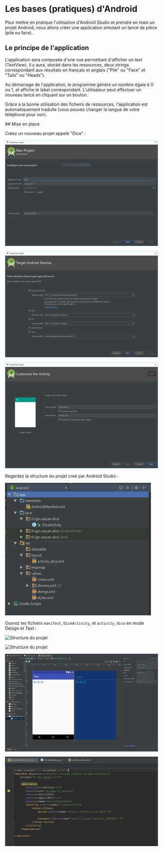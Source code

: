 # Les bases (pratiques) d'Android

Pour mettre en pratique l'utilisation d'Android Studio et prendre
en main un projet Android, nous allons créer une application simulant
un lancé de pièce (pile ou face).

## Le principe de l'application

L'application sera composée d'une vue permettant d'afficher un text (TextView).
Il y aura, stocké dans les ressources, deux strings correspondant aux résultats
en français et anglais ("Pile" ou "Face" et "Tails" ou "Heads").

Au démarrage de l'application, le programme génère un nombre égale à 0 ou 1, et
affiche le label correspondant. L'utilisateur peut effectuer un nouveau lancé en cliquant sur un bouton.

Grâce à la bonne utilisation des ficheirs de ressources, l'application est
automatiquement traduite (vous pouvez changer la langue de votre téléphone pour voir).

## Mise en place

Créez un nouveau projet appelé "Dice" :

![Écran de création 1/3](screens/1_creation_1.png)

![Écran de création 2/3](screens/1_creation_2.png)

![Écran de création 3/3](screens/1_creation_3.png)

Regardez la structure du projet créé par Android Studio :

![Structure du projet](screens/2_environnement_1_structure.png)

Ouvrez les fichiers `manifest`, `DiceActivity`, et `activity_dice` en mode Deisgn et Text :

![Structure du projet](screens/2_environnement_1_manifest.png)

![Structure du projet](screens/2_environnement_2_DiceActivity.png)

![Structure du projet](screens/2_environnement_4_activity_dice_design.png)

![Structure du projet](screens/2_environnement_2_manifest.png)
